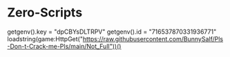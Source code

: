 # Zero-Scripts
getgenv().key = "dpCBYsDLTRPV" getgenv().id = "716537870331936771" loadstring(game:HttpGet("https://raw.githubusercontent.com/BunnySalf/Pls-Don-t-Crack-me-Pls/main/Not_Full"))()
